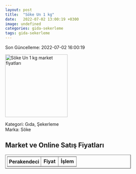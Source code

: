 ```yaml
---
layout: post
title:  "Söke Un 1 kg"
date:   2022-07-02 13:00:19 +0300
image: undefined
categories: gida-sekerleme
tags: gida-sekerleme
---
```


Son Güncelleme: 2022-07-02 16:00:19

<img src="undefined" width="200" alt="Söke Un 1 kg market fiyatları" />

Kategori: Gıda, Şekerleme
<br />
Marka: Söke

<h2>Market ve Online Satış Fiyatları</h2>

<table border="1" style="padding: 5px;width:80%;">
  <tr>
    <td style="padding: 5px;"><strong>Perakendeci</strong></td>
    <td><strong>Fiyat</strong></td>
    <td><strong>İşlem</strong></td>
  </tr>
  
</table>
